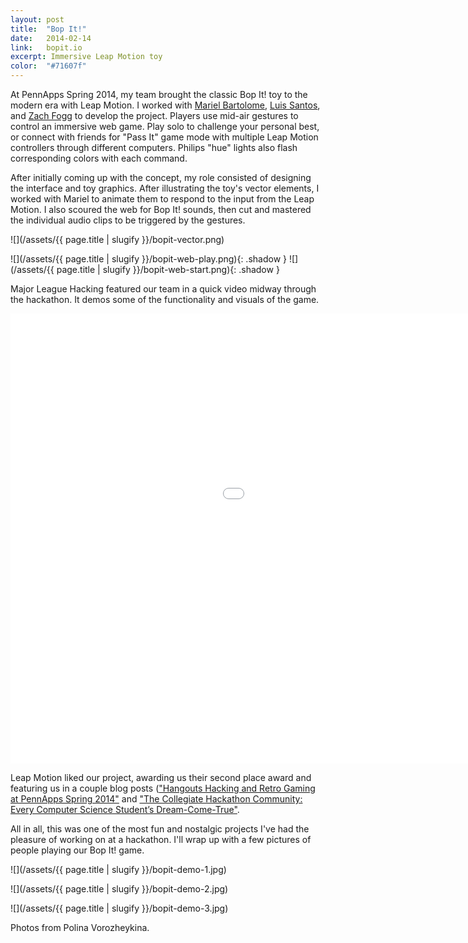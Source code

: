 ```yaml
---
layout: post
title:  "Bop It!"
date:   2014-02-14
link:	bopit.io
excerpt: Immersive Leap Motion toy
color:	"#71607f"
---
```


At PennApps Spring 2014, my team brought the classic Bop It! toy to the modern era with Leap Motion. I worked with [Mariel Bartolome](https://twitter.com/whatmariel), [Luis Santos](https://twitter.com/_lssr), and [Zach Fogg](https://twitter.com/zfogg) to develop the project. Players use mid-air gestures to control an immersive web game. Play solo to challenge your personal best, or connect with friends for "Pass It" game mode with multiple Leap Motion controllers through different computers. Philips "hue" lights also flash corresponding colors with each command.

After initially coming up with the concept, my role consisted of designing the interface and toy graphics. After illustrating the toy's vector elements, I worked with Mariel to animate them to respond to the input from the Leap Motion. I also scoured the web for Bop It! sounds, then cut and mastered the individual audio clips to be triggered by the gestures.

![](/assets/{{ page.title | slugify }}/bopit-vector.png)

![](/assets/{{ page.title | slugify }}/bopit-web-play.png){: .shadow }
![](/assets/{{ page.title | slugify }}/bopit-web-start.png){: .shadow }

Major League Hacking featured our team in a quick video midway through the hackathon. It demos some of the functionality and visuals of the game.

<div class="embed-container">
    <iframe width="1280" height="720" src="//www.youtube.com/embed/Un50KKFU7E4?rel=0&amp;showinfo=0" frameborder="0" allowfullscreen></iframe>
</div>

Leap Motion liked our project, awarding us their second place award and featuring us in a couple blog posts (["Hangouts Hacking and Retro Gaming at PennApps Spring 2014"](http://blog.leapmotion.com/hangouts-hacking-and-retro-gaming-at-pennapps-spring-2014/) and ["The Collegiate Hackathon Community: Every Computer Science Student’s Dream-Come-True"](http://blog.leapmotion.com/the-collegiate-hackathon-community-every-computer-science-students-dream-come-true/).

All in all, this was one of the most fun and nostalgic projects I've had the pleasure of working on at a hackathon. I'll wrap up with a few pictures of people playing our Bop It! game.

![](/assets/{{ page.title | slugify }}/bopit-demo-1.jpg)

![](/assets/{{ page.title | slugify }}/bopit-demo-2.jpg)

![](/assets/{{ page.title | slugify }}/bopit-demo-3.jpg)

Photos from Polina Vorozheykina.
